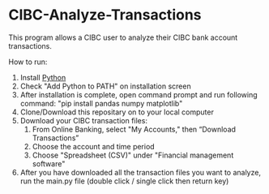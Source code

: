 # CIBC-Analyze-Transactions
This program allows a CIBC user to analyze their CIBC bank account transactions.

How to run:
1. Install [Python](https://www.python.org/ftp/python/3.10.6/python-3.10.6-amd64.exe)
2. Check "Add Python to PATH" on installation screen
3. After installation is complete, open command prompt and run following command: "pip install pandas numpy matplotlib"
4. Clone/Download this repositary on to your local computer
5. Download your CIBC transaction files:
    1. From Online Banking, select "My Accounts," then “Download Transactions”
    2. Choose the account and time period
    3. Choose "Spreadsheet (CSV)" under "Financial management software"
6. After you have downloaded all the transaction files you want to analyze, run the main.py file (double click / single click then return key)
